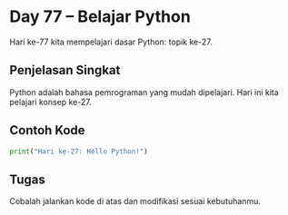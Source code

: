 # Day 77 – Belajar Python

Hari ke-77 kita mempelajari dasar Python: topik ke-27.

## Penjelasan Singkat

Python adalah bahasa pemrograman yang mudah dipelajari. Hari ini kita pelajari konsep ke-27.

## Contoh Kode

```python
print("Hari ke-27: Hello Python!")
```

## Tugas

Cobalah jalankan kode di atas dan modifikasi sesuai kebutuhanmu.
